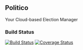 ## Politico
Your Cloud-based Election Manager 
### Build Status
[![Build Status](https://travis-ci.org/codeBlock-1984/Politico.svg?branch=server)](https://travis-ci.org/codeBlock-1984/Politico)
[![Coverage Status](https://coveralls.io/repos/github/codeBlock-1984/Politico/badge.svg?branch=server)](https://coveralls.io/github/codeBlock-1984/Politico?branch=server)